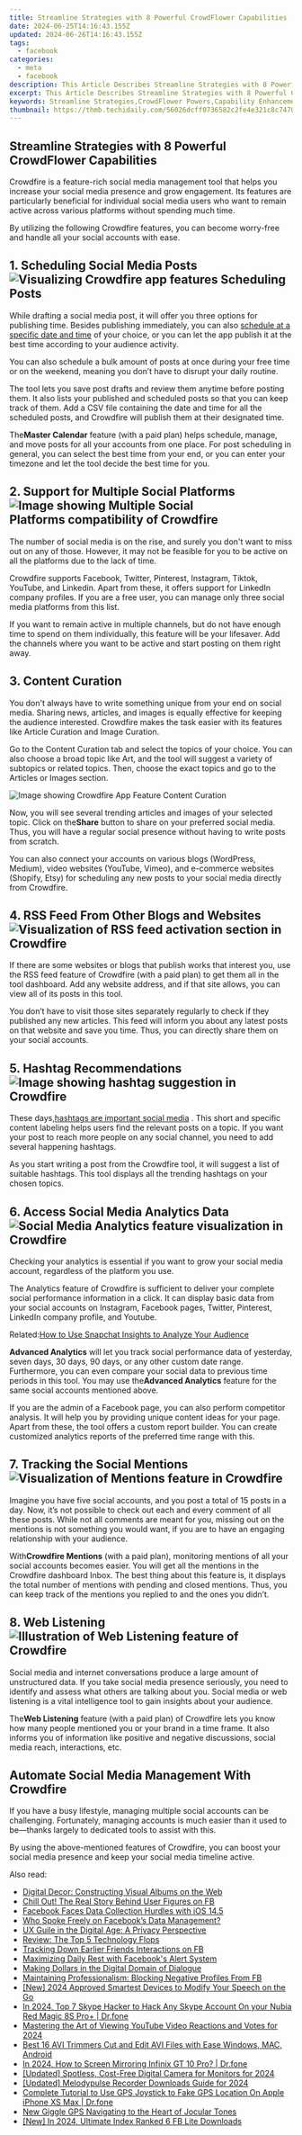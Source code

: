 ```yaml
---
title: Streamline Strategies with 8 Powerful CrowdFlower Capabilities
date: 2024-06-25T14:16:43.155Z
updated: 2024-06-26T14:16:43.155Z
tags:
  - facebook
categories:
  - meta
  - facebook
description: This Article Describes Streamline Strategies with 8 Powerful CrowdFlower Capabilities
excerpt: This Article Describes Streamline Strategies with 8 Powerful CrowdFlower Capabilities
keywords: Streamline Strategies,CrowdFlower Powers,Capability Enhancements,Efficient Data Solutions,Optimization Techniques,Automated Audience Analysis,Performance Improvement
thumbnail: https://thmb.techidaily.com/56026dcff0736582c2fe4e321c8c74705a564d75fd36c3fc8b04cf6e73d4d3c9.jpg
---
```


## Streamline Strategies with 8 Powerful CrowdFlower Capabilities

 Crowdfire is a feature-rich social media management tool that helps you increase your social media presence and grow engagement. Its features are particularly beneficial for individual social media users who want to remain active across various platforms without spending much time.

 By utilizing the following Crowdfire features, you can become worry-free and handle all your social accounts with ease.

## 1\. Scheduling Social Media Posts ![Visualizing Crowdfire app features Scheduling Posts](https://static1.makeuseofimages.com/wordpress/wp-content/uploads/2021/08/Crowdfire-App-Features-Scheduling-Posts.jpg)

 While drafting a social media post, it will offer you three options for publishing time. Besides publishing immediately, you can also [schedule at a specific date and time](https://www.makeuseof.com/ways-to-schedule-posts-to-multiple-social-media-platforms/) of your choice, or you can let the app publish it at the best time according to your audience activity.

 You can also schedule a bulk amount of posts at once during your free time or on the weekend, meaning you don’t have to disrupt your daily routine.

 The tool lets you save post drafts and review them anytime before posting them. It also lists your published and scheduled posts so that you can keep track of them. Add a CSV file containing the date and time for all the scheduled posts, and Crowdfire will publish them at their designated time.

 The**Master Calendar** feature (with a paid plan) helps schedule, manage, and move posts for all your accounts from one place. For post scheduling in general, you can select the best time from your end, or you can enter your timezone and let the tool decide the best time for you.

## 2\. Support for Multiple Social Platforms ![Image showing Multiple Social Platforms compatibility of Crowdfire](https://static1.makeuseofimages.com/wordpress/wp-content/uploads/2021/08/Crowdfire-App-Features-Support-for-Multiple-Social-Platforms .jpg)

 The number of social media is on the rise, and surely you don't want to miss out on any of those. However, it may not be feasible for you to be active on all the platforms due to the lack of time.

 Crowdfire supports Facebook, Twitter, Pinterest, Instagram, Tiktok, YouTube, and Linkedin. Apart from these, it offers support for LinkedIn company profiles. If you are a free user, you can manage only three social media platforms from this list.

 If you want to remain active in multiple channels, but do not have enough time to spend on them individually, this feature will be your lifesaver. Add the channels where you want to be active and start posting on them right away.

## 3\. Content Curation

 You don't always have to write something unique from your end on social media. Sharing news, articles, and images is equally effective for keeping the audience interested. Crowdfire makes the task easier with its features like Article Curation and Image Curation.

 Go to the Content Curation tab and select the topics of your choice. You can also choose a broad topic like Art, and the tool will suggest a variety of subtopics or related topics. Then, choose the exact topics and go to the Articles or Images section.

![Image showing Crowdfire App Feature Content Curation](https://static1.makeuseofimages.com/wordpress/wp-content/uploads/2021/08/Crowdfire-App-Features-Content-Curation.jpg)

 Now, you will see several trending articles and images of your selected topic. Click on the**Share** button to share on your preferred social media. Thus, you will have a regular social presence without having to write posts from scratch.

 You can also connect your accounts on various blogs (WordPress, Medium), video websites (YouTube, Vimeo), and e-commerce websites (Shopify, Etsy) for scheduling any new posts to your social media directly from Crowdfire.

## 4\. RSS Feed From Other Blogs and Websites ![Visualization of RSS feed activation section in Crowdfire](https://static1.makeuseofimages.com/wordpress/wp-content/uploads/2021/08/Crowdfire-App-Features-RSS-Feed.jpg)

 If there are some websites or blogs that publish works that interest you, use the RSS feed feature of Crowdfire (with a paid plan) to get them all in the tool dashboard. Add any website address, and if that site allows, you can view all of its posts in this tool.

 You don’t have to visit those sites separately regularly to check if they published any new articles. This feed will inform you about any latest posts on that website and save you time. Thus, you can directly share them on your social accounts.

## 5\. Hashtag Recommendations ![Image showing hashtag suggestion in Crowdfire](https://static1.makeuseofimages.com/wordpress/wp-content/uploads/2021/08/Crowdfire-App-Features-Hash-Tags-Suggestions.jpg)

 These days,[hashtags are important social media](http://www.makeuseof.com/tag/what-is-a-hashtag/) . This short and specific content labeling helps users find the relevant posts on a topic. If you want your post to reach more people on any social channel, you need to add several happening hashtags.

 As you start writing a post from the Crowdfire tool, it will suggest a list of suitable hashtags. This tool displays all the trending hashtags on your chosen topics.

## 6\. Access Social Media Analytics Data ![Social Media Analytics feature visualization in Crowdfire](https://static1.makeuseofimages.com/wordpress/wp-content/uploads/2021/08/Crowdfire-App-Features-Social-Media-Analytics.jpg)

 Checking your analytics is essential if you want to grow your social media account, regardless of the platform you use.

 The Analytics feature of Crowdfire is sufficient to deliver your complete social performance information in a click. It can display basic data from your social accounts on Instagram, Facebook pages, Twitter, Pinterest, LinkedIn company profile, and Youtube.

 Related:[How to Use Snapchat Insights to Analyze Your Audience](https://www.makeuseof.com/tag/how-to-use-snapchat-insights/)

**Advanced Analytics** will let you track social performance data of yesterday, seven days, 30 days, 90 days, or any other custom date range. Furthermore, you can even compare your social data to previous time periods in this tool. You may use the**Advanced Analytics** feature for the same social accounts mentioned above.

 If you are the admin of a Facebook page, you can also perform competitor analysis. It will help you by providing unique content ideas for your page. Apart from these, the tool offers a custom report builder. You can create customized analytics reports of the preferred time range with this.

## 7\. Tracking the Social Mentions ![Visualization of Mentions feature in Crowdfire](https://static1.makeuseofimages.com/wordpress/wp-content/uploads/2021/08/Crowdfire-App-Features-Mentions.jpg)

 Imagine you have five social accounts, and you post a total of 15 posts in a day. Now, it’s not possible to check out each and every comment of all these posts. While not all comments are meant for you, missing out on the mentions is not something you would want, if you are to have an engaging relationship with your audience.

 With**Crowdfire Mentions** (with a paid plan), monitoring mentions of all your social accounts becomes easier. You will get all the mentions in the Crowdfire dashboard Inbox. The best thing about this feature is, it displays the total number of mentions with pending and closed mentions. Thus, you can keep track of the mentions you replied to and the ones you didn’t.

## 8\. Web Listening ![Illustration of Web Listening feature of Crowdfire](https://static1.makeuseofimages.com/wordpress/wp-content/uploads/2021/08/Crowdfire-App-Features-Web-Listening.jpeg)

 Social media and internet conversations produce a large amount of unstructured data. If you take social media presence seriously, you need to identify and assess what others are talking about you. Social media or web listening is a vital intelligence tool to gain insights about your audience.

 The**Web Listening** feature (with a paid plan) of Crowdfire lets you know how many people mentioned you or your brand in a time frame. It also informs you of information like positive and negative discussions, social media reach, interactions, etc.

## Automate Social Media Management With Crowdfire

 If you have a busy lifestyle, managing multiple social accounts can be challenging. Fortunately, managing accounts is much easier than it used to be—thanks largely to dedicated tools to assist with this.

 By using the above-mentioned features of Crowdfire, you can boost your social media presence and keep your social media timeline active.


<ins class="adsbygoogle"
     style="display:block"
     data-ad-format="autorelaxed"
     data-ad-client="ca-pub-7571918770474297"
     data-ad-slot="1223367746"></ins>



<ins class="adsbygoogle"
     style="display:block"
     data-ad-client="ca-pub-7571918770474297"
     data-ad-slot="8358498916"
     data-ad-format="auto"
     data-full-width-responsive="true"></ins>

<span class="atpl-alsoreadstyle">Also read:</span>
<div><ul>
<li><a href="https://facebook.techidaily.com/digital-decor-constructing-visual-albums-on-the-web/"><u>Digital Decor: Constructing Visual Albums on the Web</u></a></li>
<li><a href="https://facebook.techidaily.com/chill-out-the-real-story-behind-user-figures-on-fb/"><u>Chill Out! The Real Story Behind User Figures on FB</u></a></li>
<li><a href="https://facebook.techidaily.com/facebook-faces-data-collection-hurdles-with-ios-145/"><u>Facebook Faces Data Collection Hurdles with iOS 14.5</u></a></li>
<li><a href="https://facebook.techidaily.com/who-spoke-freely-on-facebooks-data-management/"><u>Who Spoke Freely on Facebook’s Data Management?</u></a></li>
<li><a href="https://facebook.techidaily.com/ux-guile-in-the-digital-age-a-privacy-perspective/"><u>UX Guile in the Digital Age: A Privacy Perspective</u></a></li>
<li><a href="https://facebook.techidaily.com/review-the-top-5-technology-flops/"><u>Review: The Top 5 Technology Flops</u></a></li>
<li><a href="https://facebook.techidaily.com/tracking-down-earlier-friends-interactions-on-fb/"><u>Tracking Down Earlier Friends Interactions on FB</u></a></li>
<li><a href="https://facebook.techidaily.com/maximizing-daily-rest-with-facebooks-alert-system/"><u>Maximizing Daily Rest with Facebook's Alert System</u></a></li>
<li><a href="https://facebook.techidaily.com/making-dollars-in-the-digital-domain-of-dialogue/"><u>Making Dollars in the Digital Domain of Dialogue</u></a></li>
<li><a href="https://facebook.techidaily.com/maintaining-professionalism-blocking-negative-profiles-from-fb/"><u>Maintaining Professionalism: Blocking Negative Profiles From FB</u></a></li>
<li><a href="https://screen-capture.techidaily.com/new-2024-approved-smartest-devices-to-modify-your-speech-on-the-go/"><u>[New] 2024 Approved  Smartest Devices to Modify Your Speech on the Go</u></a></li>
<li><a href="https://location-social.techidaily.com/in-2024-top-7-skype-hacker-to-hack-any-skype-account-on-your-nubia-red-magic-8s-proplus-drfone-by-drfone-virtual-android/"><u>In 2024, Top 7 Skype Hacker to Hack Any Skype Account On your Nubia Red Magic 8S Pro+ | Dr.fone</u></a></li>
<li><a href="https://extra-approaches.techidaily.com/mastering-the-art-of-viewing-youtube-video-reactions-and-votes-for-2024/"><u>Mastering the Art of Viewing YouTube Video Reactions and Votes for 2024</u></a></li>
<li><a href="https://ai-vdieo-software.techidaily.com/best-16-avi-trimmers-cut-and-edit-avi-files-with-ease-windows-mac-android/"><u>Best 16 AVI Trimmers Cut and Edit AVI Files with Ease Windows, MAC, Android</u></a></li>
<li><a href="https://screen-mirror.techidaily.com/in-2024-how-to-screen-mirroring-infinix-gt-10-pro-drfone-by-drfone-android/"><u>In 2024, How to Screen Mirroring Infinix GT 10 Pro? | Dr.fone</u></a></li>
<li><a href="https://digital-screen-recording.techidaily.com/updated-spotless-cost-free-digital-camera-for-monitors-for-2024/"><u>[Updated] Spotless, Cost-Free Digital Camera for Monitors for 2024</u></a></li>
<li><a href="https://desktop-recording.techidaily.com/updated-melodypulse-recorder-downloads-guide-for-2024/"><u>[Updated] Melodypulse Recorder Downloads Guide for 2024</u></a></li>
<li><a href="https://fake-location.techidaily.com/complete-tutorial-to-use-gps-joystick-to-fake-gps-location-on-apple-iphone-xs-max-drfone-by-drfone-virtual-ios/"><u>Complete Tutorial to Use GPS Joystick to Fake GPS Location On Apple iPhone XS Max | Dr.fone</u></a></li>
<li><a href="https://voice-adjusting.techidaily.com/new-giggle-gps-navigating-to-the-heart-of-jocular-tones/"><u>New Giggle GPS Navigating to the Heart of Jocular Tones</u></a></li>
<li><a href="https://facebook-clips.techidaily.com/new-in-2024-ultimate-index-ranked-6-fb-lite-downloads/"><u>[New] In 2024, Ultimate Index  Ranked 6 FB Lite Downloads</u></a></li>
</ul></div>
